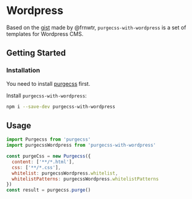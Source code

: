 # Wordpress

Based on the [gist](https://gist.github.com/frnwtr/5647673bb15ca8893642469d3b400cba) made by @frnwtr, `purgecss-with-wordpress` is a set of templates for Wordpress CMS.

## Getting Started

### Installation

You need to install [purgecss](https://github.com/FullHuman/purgecss) first.

Install `purgecss-with-wordpress`:

```bash
npm i --save-dev purgecss-with-wordpress
```

## Usage

```javascript
import Purgecss from 'purgecss'
import purgecssWordpress from 'purgecss-with-wordpress'

const purgeCss = new Purgecss({
  content: ['**/*.html'],
  css: ['**/*.css'],
  whitelist: purgecssWordpress.whitelist,
  whitelistPatterns: purgecssWordpress.whitelistPatterns
})
const result = purgecss.purge()
```

